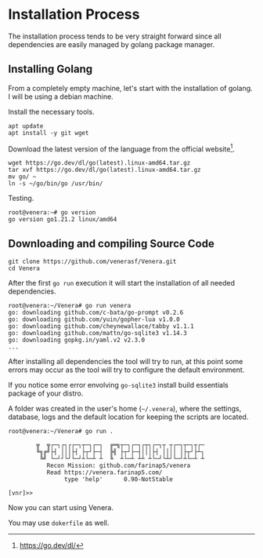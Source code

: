 # Installation Process

The installation process tends to be very straight forward since all dependencies are easily managed by golang package manager.

## Installing Golang

From a completely empty machine, let's start with the installation of golang. I will be using a debian machine.

Install the necessary tools.

```
apt update
apt install -y git wget
```

Download the latest version of the language from the official website[^1].

```
wget https://go.dev/dl/go(latest).linux-amd64.tar.gz
tar xvf https://go.dev/dl/go(latest).linux-amd64.tar.gz
mv go/ ~
ln -s ~/go/bin/go /usr/bin/
```

Testing.

```
root@venera:~# go version
go version go1.21.2 linux/amd64
```

## Downloading and compiling Source Code

```
git clone https://github.com/venerasf/Venera.git
cd Venera
```

After the first `go run` execution it will start the installation of all needed dependencies.

```
root@venera:~/Venera# go run venera
go: downloading github.com/c-bata/go-prompt v0.2.6
go: downloading github.com/yuin/gopher-lua v1.0.0
go: downloading github.com/cheynewallace/tabby v1.1.1
go: downloading github.com/mattn/go-sqlite3 v1.14.3
go: downloading gopkg.in/yaml.v2 v2.3.0
...
```

After installing all dependencies the tool will try to run, at this point some errors may occur as the tool will try to configure the default environment.

If you notice some error envolving `go-sqlite3` install build essentials package of your distro.

A folder was created in the user's home (`~/.venera`), where the settings, database, logs and the default location for keeping the scripts are located.

```
root@venera:~/Venera# go run .

        ╦  ╦┌─┐┌┐┌┌─┐┬─┐┌─┐  ╔═╗┬─┐┌─┐┌┬┐┌─┐┬ ┬┌─┐┬─┐┬┌─
        ╚╗╔╝├┤ │││├┤ ├┬┘├─┤  ╠╣ ├┬┘├─┤│││├┤ ││││ │├┬┘├┴┐
         ╚╝ └─┘┘└┘└─┘┴└─┴ ┴  ╚  ┴└─┴ ┴┴ ┴└─┘└┴┘└─┘┴└─┴ ┴
           Recon Mission: github.com/farinap5/venera
           Read https://venera.farinap5.com/
                type 'help'      0.90-NotStable

[vnr]>>
```

Now you can start using Venera.

You may use `dokerfile` as well.

[^1]: https://go.dev/dl/